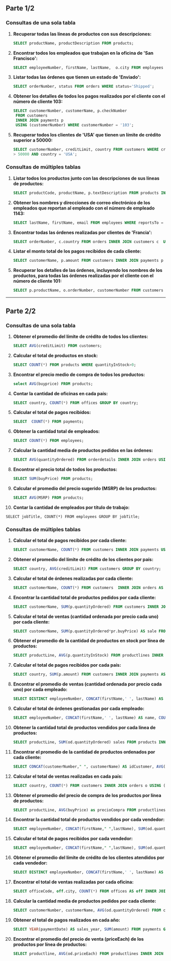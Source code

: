 ## Parte 1/2

### Consultas de una sola tabla

1. **Recuperar todas las líneas de productos con sus descripciones:**

    ```sql
    SELECT productName, productDescription FROM products;
    ```

2. **Encontrar todos los empleados que trabajan en la oficina de 'San Francisco':**

    ```sql
    SELECT employeeNumber, firstName, lastName,  o.city FROM employees INNER JOIN offices o USING(officeCode) WHERE city='San Francisco';
    ```

3. **Listar todas las órdenes que tienen un estado de 'Enviado':**

    ```sql
    SELECT orderNumber, status FROM orders WHERE status='Shipped';
    ```

4. **Obtener los detalles de todos los pagos realizados por el cliente con el número de cliente 103:**

    ```sql
    SELECT customerNumber, customerName, p.checkNumber
     FROM customers
     INNER JOIN payments p
     USING (customerNumber) WHERE customerNumber = '103';
    ```

5. **Recuperar todos los clientes de 'USA' que tienen un límite de crédito superior a 50000:**

    ```sql
    SELECT customerNumber, creditLimit, country FROM customers WHERE creditLimit
    > 50000 AND country = 'USA';
    ```

### Consultas de múltiples tablas

1. **Listar todos los productos junto con las descripciones de sus líneas de productos:**

    ```sql
    SELECT productCode, productName, p.textDescription FROM products INNER JOIN productlines p USING (productLine);
    ```

2. **Obtener los nombres y direcciones de correo electrónico de los empleados que reportan al empleado con el número de empleado 1143:**

    ```sql
    SELECT lastName, firstName, email FROM employees WHERE reportsTo = '1143';
    ```

3. **Encontrar todas las órdenes realizadas por clientes de 'Francia':**

    ```sql
    SELECT orderNumber, c.country FROM orders INNER JOIN customers c  USING (customerNumber) WHERE country = 'France';
    ```

4. **Listar el monto total de los pagos recibidos de cada cliente:**

    ```sql
    SELECT customerName, p.amount FROM customers INNER JOIN payments p USING (customerNumber);
    ```

5. **Recuperar los detalles de las órdenes, incluyendo los nombres de los productos, para todas las órdenes realizadas por el cliente con el número de cliente 101:**

    ```sql
    SELECT p.productName, o.orderNumber, customerNumber FROM customers INNER JOIN orders using (customerNumber) INNER JOIN orderdetails o USING (orderNumber) INNER JOIN products p USING (productCode) WHERE customerNumber = '101';
    ```

---

## Parte 2/2

### Consultas de una sola tabla

1. **Obtener el promedio del límite de crédito de todos los clientes:**

    ```sql
    SELECT AVG(creditLimit) FROM customers;
    ```

2. **Calcular el total de productos en stock:**

    ```sql
    SELECT COUNT(*) FROM products WHERE quantityInStock>0;
    ```

3. **Encontrar el precio medio de compra de todos los productos:**

    ```sql
    select AVG(buyprice) FROM products;
    ```

4. **Contar la cantidad de oficinas en cada país:**

    ```sql
    SELECT country, COUNT(*) FROM offices GROUP BY country;
    ```

5. **Calcular el total de pagos recibidos:**

    ```sql
    SELECT  COUNT(*) FROM payments;
    ```

6. **Obtener la cantidad total de empleados:**

    ```sql
    SELECT COUNT(*) FROM employees;
    ```

7. **Calcular la cantidad media de productos pedidos en las órdenes:**

    ```sql
    SELECT AVG(quantityOrdered) FROM orderdetails INNER JOIN orders USING (orderNumber);
    ```

8. **Encontrar el precio total de todos los productos:**

    ```sql
    SELECT SUM(buyPrice) FROM products;
    ```

9. **Calcular el promedio del precio sugerido (MSRP) de los productos:**

    ```sql
    SELECT AVG(MSRP) FROM products;
    ```

10. **Contar la cantidad de empleados por título de trabajo:**

```
SELECT jobTitle, COUNT(*) FROM employees GROUP BY jobTitle;
```

### Consultas de múltiples tablas

1. **Calcular el total de pagos recibidos por cada cliente:**

    ```sql
    SELECT customerName, COUNT(*) FROM customers INNER JOIN payments USING (customerNumber) GROUP BY customerName;
    ```

2. **Obtener el promedio del límite de crédito de los clientes por país:**

    ```sql
    SELECT country, AVG(creditLimit) FROM customers GROUP BY country;
    ```

3. **Calcular el total de órdenes realizadas por cada cliente:**

    ```sql
    SELECT customerName, COUNT(*) FROM customers  INNER JOIN orders AS o USING (customerNumber) WHERE o.status = 'Shipped' GROUP BY customerName;
    ```

4. **Encontrar la cantidad total de productos pedidos por cada cliente:**

    ```sql
    SELECT customerName, SUM(p.quantityOrdered) FROM customers INNER JOIN orders AS o USING (customerNumber) INNER JOIN orderdetails AS p USING (orderNumber) WHERE o.status = 'Shipped' GROUP BY customerName;
    ```

5. **Calcular el total de ventas (cantidad ordenada por precio cada uno) por cada cliente:**

    ```sql
    SELECT customerName, SUM(p.quantityOrdered*pr.buyPrice) AS sale FROM customers INNER JOIN orders AS o USING (customerNumber) INNER JOIN orderdetails AS p USING (orderNumber) INNER JOIN products AS pr USING (productCode) WHERE o.status = 'Shipped' GROUP BY customerName ORDER BY sale DESC;
    ```

6. **Obtener el promedio de la cantidad de productos en stock por línea de productos:**

    ```sql
    SELECT productLine, AVG(p.quantityInStock) FROM productlines INNER JOIN products AS p USING (productLine) GROUP BY productLine;
    ```

7. **Calcular el total de pagos recibidos por cada país:**

    ```sql
    SELECT country, SUM(p.amount) FROM customers INNER JOIN payments AS p USING (customerNumber) GROUP BY country;
    ```

8. **Encontrar el promedio de ventas (cantidad ordenada por precio cada uno) por cada empleado:**

    ```sql
    SELECT DISTINCT employeeNumber, CONCAT(firstName,' ', lastName) AS name, AVG(od.quantityOrdered*od.priceEach) AS sales  FROM employees AS e INNER JOIN customers AS c ON e.employeeNumber = c.salesRepEmployeeNumber INNER JOIN orders AS o USING (customerNumber) INNER JOIN orderdetails AS od USING (orderNumber) WHERE o.status='Shipped' GROUP BY employeeNumber ORDER BY sales DESC;
    ```

9. **Calcular el total de órdenes gestionadas por cada empleado:**

    ```sql
    SELECT employeeNumber, CONCAT(firstName,' ', lastName) AS name, COUNT(*) AS sales FROM employees AS e INNER JOIN customers AS c ON e.employeeNumber = c.salesRepEmployeeNumber INNER JOIN orders AS o USING (customerNumber) WHERE o.status = 'Shipped' GROUP BY employeeNumber ORDER BY sales DESC;
    ```

10. **Obtener la cantidad total de productos vendidos por cada línea de productos:**

    ```sql
    SELECT productLine, SUM(od.quantityOrdered) sales FROM products INNER JOIN orderdetails AS od USING (productCode) INNER JOIN orders AS o USING (orderNumber)  WHERE o.status = 'Shipped' GROUP BY productLine ORDER BY sales DESC;
    ```

11. **Encontrar el promedio de la cantidad de productos ordenados por cada cliente:**

    ```sql
    SELECT CONCAT(customerNumber," ", customerName) AS idCustomer, AVG(od.quantityOrdered) FROM customers INNER JOIN orders AS o USING (customerNumber) INNER JOIN orderdetails AS od USING (orderNumber) WHERE o.status = 'Shipped' GROUP BY idCustomer;
    ```

12. **Calcular el total de ventas realizadas en cada país:**

    ```sql
    SELECT country, COUNT(*) FROM customers INNER JOIN orders o USING (customerNumber) WHERE o.status = 'Shipped' GROUP BY country;
    ```

13. **Obtener el promedio del precio de compra de los productos por línea de productos:**

    ```sql
    SELECT productLine, AVG(buyPrice) as precioCompra FROM productlines INNER JOIN products USING (productLine) GROUP BY productLine ORDER BY precioCompra DESC;
    ```

14. **Encontrar la cantidad total de productos vendidos por cada vendedor:**

    ```sql
    SELECT employeeNumber, CONCAT(firstName," ",lastName), SUM(od.quantityOrdered) FROM employees AS e INNER JOIN customers AS c ON e.employeeNumber = c.salesRepEmployeeNumber INNER JOIN orders AS o USING (customerNumber) INNER JOIN orderdetails AS od USING(orderNumber) WHERE o.status='Shipped' AND e.jobTitle='Sales Rep' GROUP BY employeeNumber;
    ```

15. **Calcular el total de pagos recibidos por cada vendedor:**

    ```sql
    SELECT employeeNumber, CONCAT(firstName," ",lastName), SUM(od.quantityOrdered*od.priceEach) AS sales FROM employees AS e INNER JOIN customers AS c ON e.employeeNumber = c.salesRepEmployeeNumber INNER JOIN orders AS o USING (customerNumber) INNER JOIN orderdetails AS od USING(orderNumber) WHERE o.status='Shipped' AND e.jobTitle='Sales Rep' GROUP BY employeeNumber ORDER BY sales DESC;
    ```

16. **Obtener el promedio del límite de crédito de los clientes atendidos por cada vendedor:**

    ```sql
    SELECT DISTINCT employeeNumber, CONCAT(firstName,' ', lastName) AS name, AVG(c.creditLimit) AS creditLimit  FROM employees AS e INNER JOIN customers AS c ON e.employeeNumber = c.salesRepEmployeeNumber GROUP BY employeeNumber ORDER BY creditLimit DESC;
    ```

17. **Encontrar el total de ventas realizadas por cada oficina:**

    ```sql
    SELECT officeCode, off.city, COUNT(*) FROM offices AS off INNER JOIN employees AS e USING (officeCode) INNER JOIN customers AS c ON e.employeeNumber = c.salesRepEmployeeNumber INNER JOIN orders AS o USING (customerNumber) WHERE o.status = 'Shipped'  GROUP BY officeCode;
    ```

18. **Calcular la cantidad media de productos pedidos por cada cliente:**

    ```sql
    SELECT customerNumber, customerName, AVG(od.quantityOrdered) FROM customers INNER JOIN orders AS o USING (customerNumber) INNER JOIN orderdetails AS od USING (orderNumber) WHERE o.status = 'Shipped' GROUP BY customerNumber;
    ```

19. **Obtener el total de pagos realizados en cada año:**

    ```sql
    SELECT YEAR(paymentDate) AS sales_year, SUM(amount) FROM payments GROUP BY YEAR(paymentDate);
    ```

20. **Encontrar el promedio del precio de venta (priceEach) de los productos por línea de productos:**

    ```sql
    SELECT productline, AVG(od.priceEach) FROM productlines INNER JOIN products USING (productline) INNER JOIN orderdetails AS od USING (productCode) GROUP BY productline;
    ```

